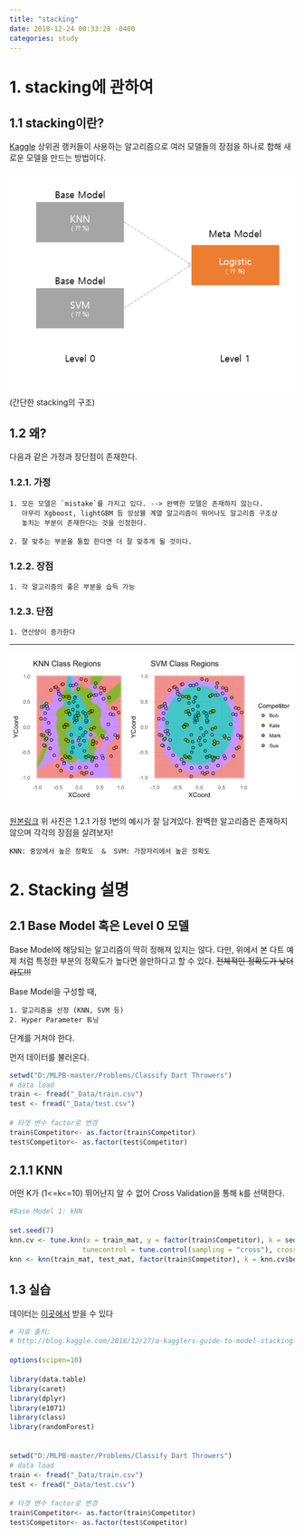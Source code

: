 ```yaml
---
title: "stacking"
date: 2018-12-24 00:33:28 -0400
categories: study
---
```


# 1. stacking에 관하여

## 1.1 stacking이란?
[Kaggle][kaggle-home] 상위권 랭커들이 사용하는 알고리즘으로 여러 모델들의 장점을 하나로 합해 새로운 모델을 만드는 방법이다.

<img src="/resources/staking_structure.PNG" width="650">
    (간단한 stacking의 구조)


## 1.2 왜?
  다음과 같은 가정과 장단점이 존재한다.

### 1.2.1. 가정 

    1. 모든 모델은 `mistake`를 가지고 있다. --> 완벽한 모델은 존재하지 않는다.
       아무리 Xgboost, lightGBM 등 앙상블 계열 알고리즘이 뛰어나도 알고리즘 구조상 
       놓치는 부분이 존재한다는 것을 인정한다.
       
    2. 잘 맞추는 부분을 통합 한다면 더 잘 맞추게 될 것이다.

### 1.2.2. 장점
    1. 각 알고리즘의 좋은 부분을 습득 가능
    
### 1.2.3. 단점
    1. 연산량이 증가한다

***
<img src="/resources/staking_dart.PNG" width="600">

 [원본링크][interview] 위 사진은 1.2.1 가정 1번의 예시가 잘 담겨있다.
  완벽한 알고리즘은 존재하지 않으며 각각의 장점을 살려보자!

`KNN: 중앙에서 높은 정확도  &  SVM: 가장자리에서 높은 정확도`


# 2. Stacking 설명

## 2.1 Base Model 혹은 Level 0 모델

Base Model에 해당되는 알고리즘이 딱히 정해져 있지는 않다. 
다만, 위에서 본 다트 예제 처럼 특정한 부분의 정확도가 높다면 쓸만하다고 할 수 있다.
~~전체적인 정확도가 낮더라도!!!~~

Base Model을 구성할 때, 

    1. 알고리즘을 선정 (KNN, SVM 등)
    2. Hyper Parameter 튜닝
단계를 거쳐야 한다.


먼저 데이터를 불러온다.

```R
setwd("D:/MLPB-master/Problems/Classify Dart Throwers")
# data load
train <- fread("_Data/train.csv")
test <- fread("_Data/test.csv")

# 타겟 변수 factor로 변경
train$Competitor<- as.factor(train$Competitor)
test$Competitor<- as.factor(test$Competitor)
```

## 2.1.1 KNN
 어떤 K가 (1<=k<=10) 뛰어난지 알 수 없어 Cross Validation을 통해 k를 선택한다.
 
 ```R
 #Base Model 1: kNN

set.seed(7)
knn.cv <- tune.knn(x = train_mat, y = factor(train$Competitor), k = seq(1, 40, by = 2),
                   tunecontrol = tune.control(sampling = "cross"), cross = 10)
knn <- knn(train_mat, test_mat, factor(train$Competitor), k = knn.cv$best.parameters[, 1])

 ```

## 1.3 실습

데이터는 [이곳에서][MLPB] 받을 수 있다


```R
# 자료 출처:
# http://blog.kaggle.com/2016/12/27/a-kagglers-guide-to-model-stacking-in-practice/

options(scipen=10)

library(data.table)
library(caret)
library(dplyr)
library(e1071)
library(class)
library(randomForest)


setwd("D:/MLPB-master/Problems/Classify Dart Throwers")
# data load
train <- fread("_Data/train.csv")
test <- fread("_Data/test.csv")

# 타겟 변수 factor로 변경
train$Competitor<- as.factor(train$Competitor)
test$Competitor<- as.factor(test$Competitor)
```








[kaggle-home]: https://www.kaggle.com/
[interview]: http://blog.kaggle.com/2016/12/27/a-kagglers-guide-to-model-stacking-in-practice/
[MLPB]: https://github.com/ben519/MLPB
